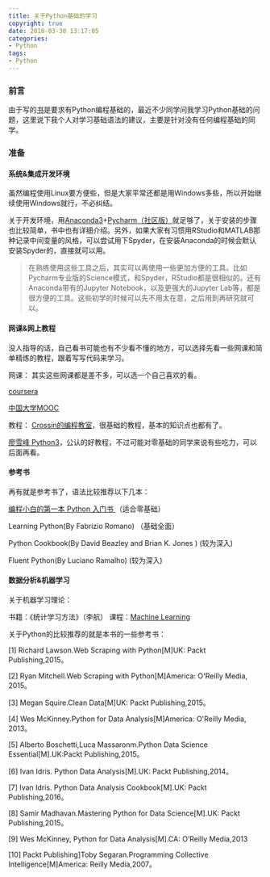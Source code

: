 ```yaml
---
title: 关于Python基础的学习
copyright: true
date: 2018-03-30 13:17:05
categories:
- Python
tags:
- Python
---
```


### 前言

由于写的[书](http://datahonor.com/2018/03/22/Python%E4%B8%8E%E6%95%B0%E6%8D%AE%E5%88%86%E6%9E%90/)是要求有Python编程基础的，最近不少同学问我学习Python基础的问题，这里说下我个人对学习基础语法的建议，主要是针对没有任何编程基础的同学。

### 准备

#### 系统&集成开发环境
虽然编程使用Linux要方便些，但是大家平常还都是用Windows多些，所以开始继续使用Windows就行，不必纠结。

关于开发环境，用[Anaconda3](https://www.anaconda.com/download/#linux)+[Pycharm（社区版）](https://www.jetbrains.com/zh/pycharm/specials/pycharm/pycharm.html?utm_source=baidu&utm_medium=cpc&utm_campaign=cn-bai-br-pycharm-ex-pc&utm_content=pycharm-pure&utm_term=pycharm&gclid=CPjtiMOpk9oCFYHdvAodTj8ARA&gclsrc=ds&dclid=COjElMSpk9oCFYISvQod8UgPuA)就足够了，关于安装的步骤也比较简单，书中也有详细介绍。另外，如果大家有习惯用RStudio和MATLAB那种记录中间变量的风格，可以尝试用下Spyder，在安装Anaconda的时候会默认安装Spyder的，直接就可以用。

>在熟练使用这些工具之后，其实可以再使用一些更加方便的工具。比如Pycharm专业版的Science模式，和Spyder，RStudio都是很相似的。还有Anaconda带有的Jupyter Notebook，以及更强大的Jupyter Lab等，都是很方便的工具。这些初学的时候可以先不用太在意，之后用到再研究就可以。


#### 网课&网上教程
没人指导的话，自己看书可能也有不少看不懂的地方，可以选择先看一些网课和简单精炼的教程，跟着写写代码来学习。

网课：
其实这些网课都是差不多，可以选一个自己喜欢的看。

[coursera](https://www.coursera.org/courses?languages=en&query=python&userQuery=python)

[中国大学MOOC](https://www.icourse163.org/course/BIT-268001)


教程：
[Crossin的编程教室](http://res.crossincode.com/)，很基础的教程，基本的知识点也都有了。

[廖雪峰 Python3](https://www.liaoxuefeng.com/wiki/0014316089557264a6b348958f449949df42a6d3a2e542c000)，公认的好教程，不过可能对零基础的同学来说有些吃力，可以后面再看。


#### 参考书
再有就是参考书了，语法比较推荐以下几本：

[编程小白的第一本 Python 入门书 ](http://www.ituring.com.cn/book/1863) （适合零基础）

Learning Python(By Fabrizio Romano) （基础全面）

Python Cookbook(By David Beazley and Brian K. Jones ) (较为深入)

Fluent Python(By Luciano Ramalho) (较为深入)

#### 数据分析&机器学习

关于机器学习理论：

书籍：《统计学习方法》（李航）
课程：[Machine Learning](https://www.coursera.org/learn/machine-learning)

关于Python的比较推荐的就是本书的一些参考书：

[1] Richard Lawson.Web Scraping with Python[M]UK: Packt Publishing,2015。

[2] Ryan Mitchell.Web Scraping with Python[M]America: O'Reilly Media,
2015。

[3] Megan Squire.Clean Data[M]UK: Packt Publishing,2015。

[4] Wes McKinney.Python for Data Analysis[M]America: O'Reilly Media, 2013。

[5] Alberto Boschetti,Luca Massaronm.Python Data Science Essential[M].UK:Packt Publishing,2015。

[6] Ivan Idris. Python Data Analysis[M].UK: Packt Publishing,2014。

[7] Ivan Idris. Python Data Analysis Cookbook[M].UK: Packt Publishing,2016。

[8] Samir Madhavan.Mastering Python for Data Science[M].UK: Packt
Publishing,2015。

[9] Wes McKinney, Python for Data Analysis[M].CA: O’Reilly Media,2013

[10] Packt Publishing]Toby Segaran.Programming Collective Intelligence[M]America: Reilly Media,2007。


